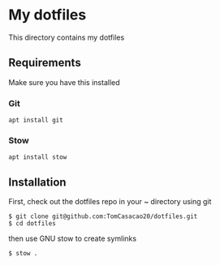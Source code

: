 # My dotfiles

This directory contains my dotfiles

## Requirements

Make sure you have this installed

### Git

```
apt install git
```

### Stow

```
apt install stow
```

## Installation

First, check out the dotfiles repo in your ~ directory using git

```
$ git clone git@github.com:TomCasacao20/dotfiles.git
$ cd dotfiles
```

then use GNU stow to create symlinks

```
$ stow .
```
